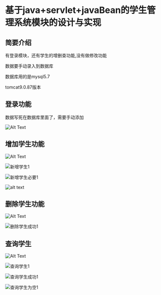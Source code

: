 

# 基于java+servlet+javaBean的学生管理系统模块的设计与实现

## 简要介绍

有登录模块，还有学生的增删查功能,没有做修改功能

数据要手动录入到数据库

数据库用的是mysql5.7

tomcat9.0.87版本



## 登录功能

数据写死在数据库里面了，需要手动添加

![Alt Text](D:\Coding\code_idea1\student_course_demo\images\登录1.png)

## 增加学生功能

![Alt Text](D:\Coding\code_idea1\student_course_demo\images\添加学生成功1.png)

![新增学生1](D:\Coding\code_idea1\student_course_demo\images\新增学生1.png)

![新增学生必要1](D:\Coding\code_idea1\student_course_demo\images\新增学生必要1.png)

![alt text](D:\Coding\code_idea1\student_course_demo\images\插入学生1.png)

## 删除学生功能

![Alt Text](D:\Coding\code_idea1\student_course_demo\images\删除空提醒1.png)

![删除学生成功1](D:\Coding\code_idea1\student_course_demo\images\删除学生成功1.png)

## 查询学生

![Alt Text](D:\Coding\code_idea1\student_course_demo\images\查询空提醒1.png)

![查询学生1](D:\Coding\code_idea1\student_course_demo\images\查询学生1.png)

![查询学生成功1](D:\Coding\code_idea1\student_course_demo\images\查询学生成功1.png)

![查询学生为空1](D:\Coding\code_idea1\student_course_demo\images\查询学生为空1.png)